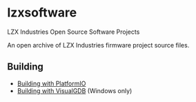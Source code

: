 # lzxsoftware
LZX Industries Open Source Software Projects

An open archive of LZX Industries firmware project source files. 

## Building 

* [Building with PlatformIO](BUILDING-PlatformIO.md)
* [Building with VisualGDB](BUILDING-VisualGDB.md) (Windows only)


